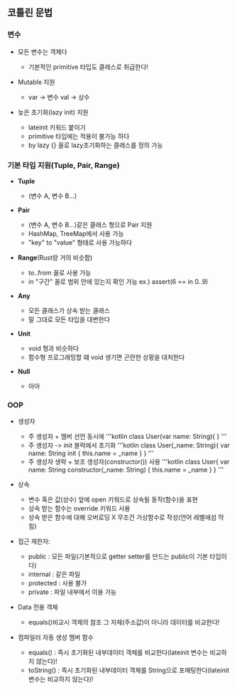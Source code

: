 ## 코틀린 문법
### 변수
  * 모든 변수는 객체다
    - 기본적인 primitive 타입도 클래스로 취급한다!
    
  * Mutable 지원
    - var -> 변수 val -> 상수
    
  * 늦은 초기화(lazy init) 지원
    - lateinit 키워드 붙이기
    - primitive 타입에는 적용이 불가능 하다
    - by lazy {} 꼴로 lazy초기화하는 클래스를 정의 가능
    
### 기본 타입 지원(Tuple, Pair, Range)
  
  * **Tuple** 
    - (변수 A, 변수 B...)
      
  * **Pair**
    - (변수 A, 변수 B...)같은 클래스 형으로 Pair 지원
    - HashMap, TreeMap에서 사용 가능
    - "key" to "value" 형태로 사용 가능하다
      
  * **Range**(Rust랑 거의 비슷함)
    - to..from 꼴로 사용 가능
    - in "구간" 꼴로 범위 안에 있는지 확인 가능 ex.) assert(6 == in 0..9) 
      
  * **Any**
    - 모든 클래스가 상속 받는 클래스
    - 말 그대로 모든 타입을 대변한다
      
  * **Unit**
    - void 형과 비슷하다
    - 함수형 프로그래밍할 떄 void 생기면 곤란한 상황을 대처한다
      
  * **Null**
    - 아아
  
### OOP
  * 생성자
    - 주 생성자 + 멤버 선언 동시에
      '''kotlin
         class User(var name: String){
         }
      '''
    - 주 생성자 -> init 블럭에서 초기화
      '''kotlin
         class User(_name: String){
          var name: String
          init
          {
           this.name = _name
          }
         }
      '''
    - 주 생성자 생략 + 보조 생성자(constructor()) 사용 
      '''kotlin
         class User{
          var name: String
          constructor(_name: String)
          {
           this.name = _name
          }
         }
      '''
  * 상속 
    - 변수 혹은 값(상수) 앞에 open 키워드로 상속될 동작(함수)을 표현
    - 상속 받는 함수는 override 키워드 사용
    - 상속 받은 함수에 대해 오버로딩 X 무조건 가상함수로 작성(언어 레벨에섬 막힘)
    
  * 접근 제한자: 
    - public : 모든 파일(기본적으로 getter setter를 만드는 public이 기본 타입이다)
    - internal : 같은 파일
    - protected : 사용 불가
    - private : 파일 내부에서 이용 가능

  * Data 전용 객체
    - equals()비교시 객체의 참조 그 자체(주소값)이 아니라 데이터를 비교한다!
    
  * 컴파일러 자동 생성 멤버 함수
    - equals() : 즉시 초기화된 내부데이터 객체를 비교한다(lateinit 변수는 비교하지 않는다)!
    - toString() : 즉시 초기화된 내부데이터 객체를 String으로 포매팅한다(lateinit 변수는 비교하지 않는다)!
      

